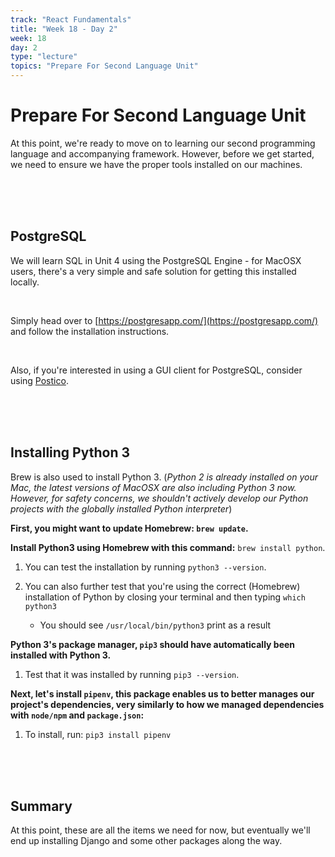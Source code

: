 ```yaml
---
track: "React Fundamentals"
title: "Week 18 - Day 2"
week: 18
day: 2
type: "lecture"
topics: "Prepare For Second Language Unit"
---
```


# Prepare For Second Language Unit

At this point, we're ready to move on to learning our second programming language and accompanying framework. However, before we get started, we need to ensure we have the proper tools installed on our machines.

<br>
<br>
<br>

## PostgreSQL

<!--

Install the **PostgreSQL** database management system (DBMS) using Homebrew with this command:

```shell
brew install postgresql
```

After Postgres is installed run this command:

```shell
brew services start postgresql
```

Followed by this command to test the install by creating a new database named the same as the current system user:

```shell
createdb
```
-->

We will learn SQL in Unit 4 using the PostgreSQL Engine - for MacOSX users, there's a very simple and safe solution for getting this installed locally.

<br>

Simply head over to [https://postgresapp.com/](https://postgresapp.com/) and follow the installation instructions.

<br>

Also, if you're interested in using a GUI client for PostgreSQL, consider using [Postico](https://eggerapps.at/postico/).

<br>
<br>
<br>

## Installing Python 3

<!--
> Note: Due to time constraints and for simplicity, we will not be using Python "virtual environments" during SEI.  If you are familiar with using virtual environments, you may continue to use them.  If you decide to continue to develop using Python beyond SEI, your next step would be to learn about using virtual environments. -->

Brew is also used to install Python 3. (_Python 2 is already installed on your Mac, the latest versions of MacOSX are also including Python 3 now. However, for safety concerns, we shouldn't actively develop our Python projects with the globally installed Python interpreter_)

**First, you might want to update Homebrew: `brew update`.**

**Install Python3 using Homebrew with this command:** `brew install python`.

1. You can test the installation by running `python3 --version`.

2. You can also further test that you're using the correct (Homebrew) installation of Python by closing your terminal and then typing `which python3`

   - You should see `/usr/local/bin/python3` print as a result

**Python 3's package manager, `pip3` should have automatically been installed with Python 3.**

1. Test that it was installed by running `pip3 --version`.

**Next, let's install `pipenv`, this package enables us to better manages our project's dependencies, very similarly to how we managed dependencies with `node/npm` and `package.json`:**

1. To install, run: `pip3 install pipenv`

<br>
<br>
<br>

## Summary

At this point, these are all the items we need for now, but eventually we'll end up installing Django and some other packages along the way.

